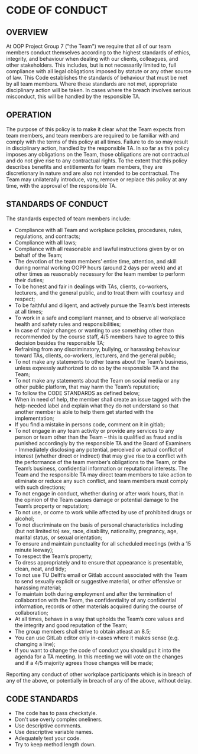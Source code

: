 # CODE OF CONDUCT

## OVERVIEW
At OOP Project Group 7 ("the Team") we require that all of our team members conduct themselves according to the highest standards of ethics, integrity, and behaviour when dealing with our clients, colleagues, and other stakeholders. 
This includes, but is not necessarily limited to, full compliance with all legal obligations imposed by statute or any other source of law. This Code establishes the standards of behaviour that must be met by all team members. 
Where these standards are not met, appropriate disciplinary action will be taken. In cases where the breach involves serious misconduct, this will be handled by the responsible TA.

## OPERATION
The purpose of this policy is to make it clear what the Team expects from team members, and team members are required to be familiar with and comply with the terms of this policy at all times. Failure to do so may result in disciplinary action, handled by the responsible TA.
In so far as this policy imposes any obligations on the Team, those obligations are not contractual and do not give rise to any contractual rights. To the extent that this policy describes benefits and entitlements for team members, they are discretionary in nature and are also not intended to be contractual.
The Team may unilaterally introduce, vary, remove or replace this policy at any time, with the approval of the responsible TA.

## STANDARDS OF CONDUCT
The standards expected of team members include:
- Compliance with all Team and workplace policies, procedures, rules, regulations, and contracts;
- Compliance with all laws;
- Compliance with all reasonable and lawful instructions given by or on behalf of the Team;
- The devotion of the team members’ entire time, attention, and skill during normal working OOPP hours (around 2 days per week) and at other times as reasonably necessary for the team member to perform their duties;
- To be honest and fair in dealings with TAs, clients, co-workers, lecturers, and the general public, and to treat them with courtesy and respect;
- To be faithful and diligent, and actively pursue the Team’s best interests at all times;
- To work in a safe and compliant manner, and to observe all workplace health and safety rules and responsibilities;
- In case of major changes or wanting to use something other than recommended by the course staff, 4/5 members have to agree to this decision besides the responsible TA;
- Refraining from any discriminatory, bullying, or harassing behaviour toward TAs, clients, co-workers, lecturers, and the general public;
- To not make any statements to other teams about the Team’s business, unless expressly authorized to do so by the responsible TA and the Team;
- To not make any statements about the Team on social media or any other public platform, that may harm the Team’s reputation;
- To follow the CODE STANDARDS as defined below;
- When in need of help, the member shall create an issue tagged with the help-needed label and explain what they do not understand so that another member is able to help them get started with the implementation;
- If you find a mistake in persons code, comment on it in gitlab; 
- To not engage in any team activity or provide any services to any person or team other than the Team – this is qualified as fraud and is punished accordingly by the responsible TA and the Board of Examiners - Immediately disclosing any potential, perceived or actual conflict of interest (whether direct or indirect) that may give rise to a conflict with the performance of the team member’s obligations to the Team, or the Team’s business, confidential information or reputational interests. The Team and the responsible TA may direct team members to take action to eliminate or reduce any such conflict, and team members must comply with such directions;
- To not engage in conduct, whether during or after work hours, that in the opinion of the Team causes damage or potential damage to the Team’s property or reputation;
- To not use, or come to work while affected by use of prohibited drugs or alcohol;
- To not discriminate on the basis of personal characteristics including (but not limited to) sex, race, disability, nationality, pregnancy, age, marital status, or sexual orientation;
- To ensure and maintain punctuality for all scheduled meetings (with a 15 minute leeway); 
- To respect the Team’s property;
- To dress appropriately and to ensure that appearance is presentable, clean, neat, and tidy;
- To not use TU Delft’s email or Gitlab account associated with the Team to send sexually explicit or suggestive material, or other offensive or harassing material;
- To maintain both during employment and after the termination of collaboration with the Team, the confidentiality of any confidential information, records or other materials acquired during the course of collaboration;
- At all times, behave in a way that upholds the Team’s core values and the integrity and good reputation of the Team;
- The group members shall strive to obtain atleast an 8.5;
- You can use GitLab editor only in-cases where it makes sense (e.g. changing a line);
- If you want to change the code of conduct you should put it into the agenda for a TA meeting. In this meeting we will vote on the changes and if a 4/5 majority agrees those changes will be made;

Reporting any conduct of other workplace participants which is in breach of any of the above, or potentially in breach of any of the above, without delay.

## CODE STANDARDS
- The code has to pass checkstyle.
- Don't use overly complex oneliners.
- Use descriptive comments.
- Use descriptive variable names.
- Adequately test your code.
- Try to keep method length down.
